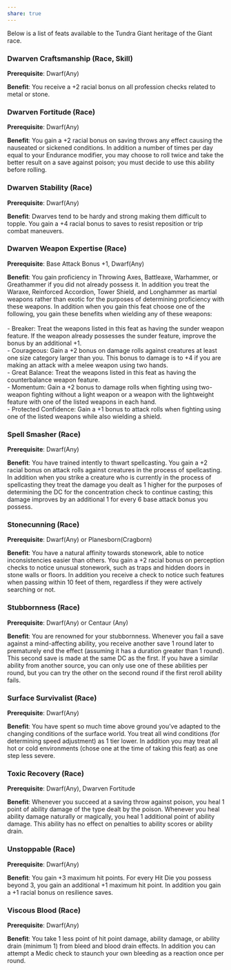 ```yaml
---
share: true
---
```

Below is a list of feats available to the Tundra Giant heritage of the Giant race.

<h3><span><p dir="auto">Dwarven Craftsmanship (Race, Skill)</p></span></h3><p><span><p dir="auto"><b>Prerequisite</b>:    Dwarf(Any)<br></p></span></p><p><span><p dir="auto"><b>Benefit</b>:    You receive a +2 racial bonus on all profession checks related to metal or stone.<br></p></span></p><h3><span><p dir="auto">Dwarven Fortitude (Race)</p></span></h3><p><span><p dir="auto"><b>Prerequisite</b>:    Dwarf(Any)<br></p></span></p><p><span><p dir="auto"><b>Benefit</b>:    You gain a +2 racial bonus on saving throws any effect causing the nauseated or sickened conditions. In addition a number of times per day equal to your Endurance modifier, you may choose to roll twice and take the better result on a save against poison; you must decide to use this ability before rolling.<br></p></span></p><h3><span><p dir="auto">Dwarven Stability (Race)</p></span></h3><p><span><p dir="auto"><b>Prerequisite</b>:    Dwarf(Any)<br></p></span></p><p><span><p dir="auto"><b>Benefit</b>:    Dwarves tend to be hardy and strong making them difficult to topple. You gain a +4 racial bonus to saves to resist reposition or trip combat maneuvers.<br></p></span></p><h3><span><p dir="auto">Dwarven Weapon Expertise (Race)</p></span></h3><p><span><p dir="auto"><b>Prerequisite</b>:    Base Attack Bonus +1, Dwarf(Any)<br></p></span></p><p><span><p dir="auto"><b>Benefit</b>:    You gain proficiency in Throwing Axes, Battleaxe, Warhammer, or Greathammer if you did not already possess it. In addition you treat the Waraxe, Reinforced Accordion, Tower Shield, and Longhammer as martial weapons rather than exotic for the purposes of determining proficiency with these weapons. In addition when you gain this feat choose one of the following, you gain these benefits when wielding any of these weapons:<br><br>- Breaker: Treat the weapons listed in this feat as having the sunder weapon feature. If the weapon already possesses the sunder feature, improve the bonus by an additional +1.<br>- Courageous: Gain a +2 bonus on damage rolls against creatures at least one size category larger than you. This bonus to damage is to +4 if you are making an attack with a melee weapon using two hands.<br>- Great Balance: Treat the weapons listed in this feat as having the counterbalance weapon feature.<br>- Momentum: Gain a +2 bonus to damage rolls when fighting using two-weapon fighting without a light weapon or a weapon with the lightweight feature with one of the listed weapons in each hand.<br>- Protected Confidence: Gain a +1 bonus to attack rolls when fighting using one of the listed weapons while also wielding a shield.<br></p></span></p><h3><span><p dir="auto">Spell Smasher (Race)</p></span></h3><p><span><p dir="auto"><b>Prerequisite</b>:    Dwarf(Any)<br></p></span></p><p><span><p dir="auto"><b>Benefit</b>:    You have trained intently to thwart spellcasting. You gain a +2 racial bonus on attack rolls against creatures in the process of spellcasting. In addition when you strike a creature who is currently in the process of spellcasting they treat the damage you dealt as 1 higher for the purposes of determining the DC for the concentration check to continue casting; this damage improves by an additional 1 for every 6 base attack bonus you possess.<br></p></span></p><h3><span><p dir="auto">Stonecunning (Race)</p></span></h3><p><span><p dir="auto"><b>Prerequisite</b>:    Dwarf(Any) or Planesborn(Cragborn)<br></p></span></p><p><span><p dir="auto"><b>Benefit</b>:    You have a natural affinity towards stonework, able to notice inconsistencies easier than others. You gain a +2 racial bonus on perception checks to notice unusual stonework, such as traps and hidden doors in stone walls or floors. In addition you receive a check to notice such features when passing within 10 feet of them, regardless if they were actively searching or not.<br></p></span></p><h3><span><p dir="auto">Stubbornness (Race)</p></span></h3><p><span><p dir="auto"><b>Prerequisite</b>:    Dwarf(Any) or Centaur (Any)<br></p></span></p><p><span><p dir="auto"><b>Benefit</b>:    You are renowned for your stubbornness. Whenever you fail a save against a mind-affecting ability, you receive another save 1 round later to prematurely end the effect (assuming it has a duration greater than 1 round). This second save is made at the same DC as the first. If you have a similar ability from another source, you can only use one of these abilities per round, but you can try the other on the second round if the first reroll ability fails.<br></p></span></p><h3><span><p dir="auto">Surface Survivalist (Race)</p></span></h3><p><span><p dir="auto"><b>Prerequisite</b>:    Dwarf(Any)<br></p></span></p><p><span><p dir="auto"><b>Benefit</b>:    You have spent so much time above ground you’ve adapted to the changing conditions of the surface world. You treat all wind conditions (for determining speed adjustment) as 1 tier lower. In addition you may treat all hot or cold environments (chose one at the time of taking this feat) as one step less severe.<br></p></span></p><h3><span><p dir="auto">Toxic Recovery (Race)</p></span></h3><p><span><p dir="auto"><b>Prerequisite</b>:    Dwarf(Any), Dwarven Fortitude<br></p></span></p><p><span><p dir="auto"><b>Benefit</b>:    Whenever you succeed at a saving throw against poison, you heal 1 point of ability damage of the type dealt by the poison. Whenever you heal ability damage naturally or magically, you heal 1 additional point of ability damage. This ability has no effect on penalties to ability scores or ability drain.<br></p></span></p><h3><span><p dir="auto">Unstoppable (Race)</p></span></h3><p><span><p dir="auto"><b>Prerequisite</b>:    Dwarf(Any)<br></p></span></p><p><span><p dir="auto"><b>Benefit</b>:    You gain +3 maximum hit points. For every Hit Die you possess beyond 3, you gain an additional +1 maximum hit point. In addition you gain a +1 racial bonus on resilience saves.<br></p></span></p><h3><span><p dir="auto">Viscous Blood (Race)</p></span></h3><p><span><p dir="auto"><b>Prerequisite</b>:    Dwarf(Any)<br></p></span></p><p><span><p dir="auto"><b>Benefit</b>:    You take 1 less point of hit point damage, ability damage, or ability drain (minimum 1) from bleed and blood drain effects. In addition you can attempt a Medic check to staunch your own bleeding as a reaction once per round.<br></p></span></p>